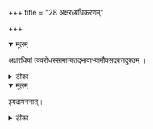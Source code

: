 +++
title = "28 अक्षरध्यधिकरणम्"

+++


<details open><summary>मूलम्</summary>

अक्षरधियां त्ववरोधस्सामान्यतद्भावाभ्यामौपसदवत्तदुक्तम् ।
</details>



<details><summary>टीका</summary>

सर्वत्रास्थूलतादेस्तु संग्रहो ब्रह्मणोऽन्वयात् । अन्तर्भावाच्चौपसदनीत्या प्रथमकाण्डवत् ॥ [389]
</details>



<details open><summary>मूलम्</summary>

इयदामननात्।
</details>



<details><summary>टीका</summary>

एतावद्गुणजातस्य सर्वविद्यासु संग्रहः । येनैव गुणजातेन विना न ग्रहणं विभोः ॥ [390]
</details>

